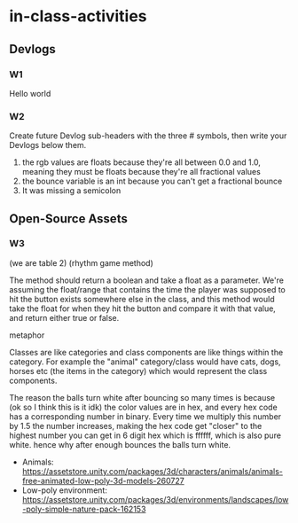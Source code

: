 # in-class-activities
## Devlogs
### W1


Hello world

### W2
Create future Devlog sub-headers with the three # symbols, then write your Devlogs below them.

1. the rgb values are floats because they're all between 0.0 and 1.0, meaning they must be floats because they're all fractional values
2. the bounce variable is an int because you can't get a fractional bounce
3. It was missing a semicolon

## Open-Source Assets
### W3
 (we are table 2)
(rhythm game method)

The method should return a boolean and take a float as a parameter. We're assuming the float/range that contains the time the player was supposed to hit the button exists somewhere else in the class, and this method would take the float for when they hit the button and compare it with that value, and return either true or false. 

metaphor

Classes are like categories and class components are like things within the category. For example the "animal" category/class would have cats, dogs, horses etc (the items in the category) which would represent the class components. 

The reason the balls turn white after bouncing so many times is because (ok so I think this is it idk) the color values are in hex, and every hex code has a corresponding number in binary. Every time we multiply this number by 1.5 the number increases, making the hex code get "closer" to the highest number you can get in 6 digit hex which is ffffff, which is also pure white. hence why after enough bounces the balls turn white.


- Animals: https://assetstore.unity.com/packages/3d/characters/animals/animals-free-animated-low-poly-3d-models-260727 
- Low-poly environment: https://assetstore.unity.com/packages/3d/environments/landscapes/low-poly-simple-nature-pack-162153 